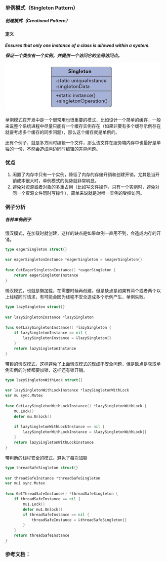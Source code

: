 ### 单例模式（Singleton Pattern）

##### 创建模式（Creational Pattern）

#### 定义

***Ensures that only one instance of a class is allowed within a system.***

***保证一个类仅有一个实例，并提供一个访问它的全局访问点。***

![singleton Pattern UML](https://github.com/nox60/go-design-pattern/blob/master/images/singleton_pattern.png)

单例模式在开发中是一个很常用也很重要的模式，比如设计一个简单的缓存，一般来说整个系统进程中尽量只能有一个缓存实例存在（如果非要有多个缓存示例存在就要考虑多个缓存的同步问题），那么这个缓存就是单例的。

还有个例子，就是多方同时编辑一个文件，那么该文件在服务端内存中也最好是单独的一份，不然会造成两边同时编辑的差异问题。

### 优点
1. 闲置了内存中只有一个实例，降低了内存的存储开销和创建开销，尤其是当开销成本很大时，单例模式的优势就非常明显。
2. 避免对资源或者对象的多重占用（比如写文件操作，只有一个实例时，避免对同一个资源文件同时写操作），简单来说就是对唯一实例的受控访问。

### 例子分析

##### 各种单例例子
饿汉模式，在加载时就创建，这样的缺点是如果单例一直用不到，会造成内存的开销。

```go
type eagerSingleton struct{}

var eagerSingletonInstance *eagerSingleton = &eagerSingleton{}

func GetEagerSingletonInstance() *eagerSingleton {
	return eagerSingletonInstance
}
```

懒汉模式，也就是懒加载，在需要时候再创建，但是缺点是如果有两个或者两个以上线程同时请求，有可能会因为线程不安全造成多个示例产生，单例失败。
```go
type lazySingleton struct{}

var lazySingletonInstance *lazySingleton

func GetLazySingletonInstance() *lazySingleton {
	if lazySingletonInstance == nil {
		lazySingletonInstance = &lazySingleton{}
	}
	return lazySingletonInstance
}
```

带锁的懒汉模式，这样避免了上面懒汉模式的现成不安全问题，但是缺点是获取单例实例的时候都要加锁，这样还有锁开销。
```go
type lazySingletonWithLock struct{}

var lazySingletonWithLockInstance *lazySingletonWithLock
var mu sync.Mutex

func GetLazySingletonWithLockInstance() *lazySingletonWithLock {
	mu.Lock()
	defer mu.Unlock()

	if lazySingletonWithLockInstance == nil {
		lazySingletonWithLockInstance = &lazySingletonWithLock{}
	}
	return lazySingletonWithLockInstance
}
```

带判断的线程安全的模式，避免了每次加锁
```go
type threadSafeSingleton struct{}

var threadSafeInstance *threadSafeSingleton
var mu1 sync.Mutex

func GetThreadSafeInstance() *threadSafeSingleton {
	if threadSafeInstance == nil {
		mu1.Lock()
		defer mu1.Unlock()
		if threadSafeInstance == nil {
			threadSafeInstance = &threadSafeSingleton{}
		}
	}
	return threadSafeInstance
}
```


### 参考文档：
